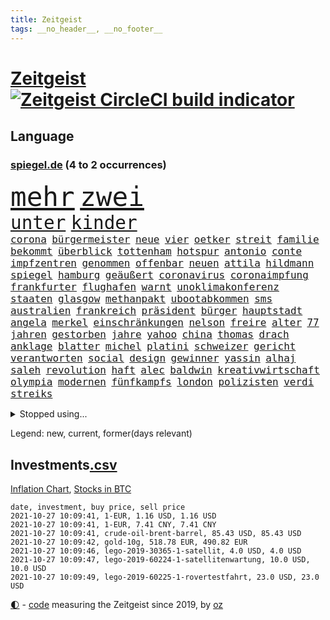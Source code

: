 ```yaml
---
title: Zeitgeist
tags: __no_header__, __no_footer__
---
```


# [Zeitgeist](https://oliz.io/zeitgeist/) [![Zeitgeist CircleCI build indicator](https://circleci.com/gh/ooz/zeitgeist.svg?style=shield)](https://circleci.com/gh/ooz/zeitgeist)

## Language

<h3><a href="https://www.spiegel.de" target="_blank">spiegel.de</a> (4 to 2 occurrences)</h3>
<p style="font-family:monospace">
<span style="font-size:32pt"><a href="news_links.html#mehr" class="current">mehr</a></span>
<span style="font-size:32pt"><a href="news_links.html#zwei" class="current">zwei</a></span>
<br>
<span style="font-size:22pt"><a href="news_links.html#unter" class="current">unter</a></span>
<span style="font-size:22pt"><a href="news_links.html#kinder" class="current">kinder</a></span>
<br>
<span style="font-size:12pt"><a href="news_links.html#corona" class="current">corona</a></span>
<span style="font-size:12pt"><a href="news_links.html#bürgermeister" class="current">bürgermeister</a></span>
<span style="font-size:12pt"><a href="news_links.html#neue" class="current">neue</a></span>
<span style="font-size:12pt"><a href="news_links.html#vier" class="current">vier</a></span>
<span style="font-size:12pt"><a href="news_links.html#oetker" class="new">oetker</a></span>
<span style="font-size:12pt"><a href="news_links.html#streit" class="current">streit</a></span>
<span style="font-size:12pt"><a href="news_links.html#familie" class="current">familie</a></span>
<span style="font-size:12pt"><a href="news_links.html#bekommt" class="current">bekommt</a></span>
<span style="font-size:12pt"><a href="news_links.html#überblick" class="current">überblick</a></span>
<span style="font-size:12pt"><a href="news_links.html#tottenham" class="new">tottenham</a></span>
<span style="font-size:12pt"><a href="news_links.html#hotspur" class="new">hotspur</a></span>
<span style="font-size:12pt"><a href="news_links.html#antonio" class="current">antonio</a></span>
<span style="font-size:12pt"><a href="news_links.html#conte" class="current">conte</a></span>
<span style="font-size:12pt"><a href="news_links.html#impfzentren" class="current">impfzentren</a></span>
<span style="font-size:12pt"><a href="news_links.html#genommen" class="current">genommen</a></span>
<span style="font-size:12pt"><a href="news_links.html#offenbar" class="current">offenbar</a></span>
<span style="font-size:12pt"><a href="news_links.html#neuen" class="current">neuen</a></span>
<span style="font-size:12pt"><a href="news_links.html#attila" class="current">attila</a></span>
<span style="font-size:12pt"><a href="news_links.html#hildmann" class="current">hildmann</a></span>
<span style="font-size:12pt"><a href="news_links.html#spiegel" class="current">spiegel</a></span>
<span style="font-size:12pt"><a href="news_links.html#hamburg" class="current">hamburg</a></span>
<span style="font-size:12pt"><a href="news_links.html#geäußert" class="current">geäußert</a></span>
<span style="font-size:12pt"><a href="news_links.html#coronavirus" class="current">coronavirus</a></span>
<span style="font-size:12pt"><a href="news_links.html#coronaimpfung" class="current">coronaimpfung</a></span>
<span style="font-size:12pt"><a href="news_links.html#frankfurter" class="current">frankfurter</a></span>
<span style="font-size:12pt"><a href="news_links.html#flughafen" class="current">flughafen</a></span>
<span style="font-size:12pt"><a href="news_links.html#warnt" class="current">warnt</a></span>
<span style="font-size:12pt"><a href="news_links.html#unoklimakonferenz" class="current">unoklimakonferenz</a></span>
<span style="font-size:12pt"><a href="news_links.html#staaten" class="current">staaten</a></span>
<span style="font-size:12pt"><a href="news_links.html#glasgow" class="current">glasgow</a></span>
<span style="font-size:12pt"><a href="news_links.html#methanpakt" class="current">methanpakt</a></span>
<span style="font-size:12pt"><a href="news_links.html#ubootabkommen" class="current">ubootabkommen</a></span>
<span style="font-size:12pt"><a href="news_links.html#sms" class="current">sms</a></span>
<span style="font-size:12pt"><a href="news_links.html#australien" class="current">australien</a></span>
<span style="font-size:12pt"><a href="news_links.html#frankreich" class="current">frankreich</a></span>
<span style="font-size:12pt"><a href="news_links.html#präsident" class="current">präsident</a></span>
<span style="font-size:12pt"><a href="news_links.html#bürger" class="current">bürger</a></span>
<span style="font-size:12pt"><a href="news_links.html#hauptstadt" class="current">hauptstadt</a></span>
<span style="font-size:12pt"><a href="news_links.html#angela" class="current">angela</a></span>
<span style="font-size:12pt"><a href="news_links.html#merkel" class="current">merkel</a></span>
<span style="font-size:12pt"><a href="news_links.html#einschränkungen" class="current">einschränkungen</a></span>
<span style="font-size:12pt"><a href="news_links.html#nelson" class="new">nelson</a></span>
<span style="font-size:12pt"><a href="news_links.html#freire" class="new">freire</a></span>
<span style="font-size:12pt"><a href="news_links.html#alter" class="current">alter</a></span>
<span style="font-size:12pt"><a href="news_links.html#77" class="new">77</a></span>
<span style="font-size:12pt"><a href="news_links.html#jahren" class="current">jahren</a></span>
<span style="font-size:12pt"><a href="news_links.html#gestorben" class="current">gestorben</a></span>
<span style="font-size:12pt"><a href="news_links.html#jahre" class="current">jahre</a></span>
<span style="font-size:12pt"><a href="news_links.html#yahoo" class="current">yahoo</a></span>
<span style="font-size:12pt"><a href="news_links.html#china" class="current">china</a></span>
<span style="font-size:12pt"><a href="news_links.html#thomas" class="current">thomas</a></span>
<span style="font-size:12pt"><a href="news_links.html#drach" class="current">drach</a></span>
<span style="font-size:12pt"><a href="news_links.html#anklage" class="current">anklage</a></span>
<span style="font-size:12pt"><a href="news_links.html#blatter" class="new">blatter</a></span>
<span style="font-size:12pt"><a href="news_links.html#michel" class="new">michel</a></span>
<span style="font-size:12pt"><a href="news_links.html#platini" class="new">platini</a></span>
<span style="font-size:12pt"><a href="news_links.html#schweizer" class="current">schweizer</a></span>
<span style="font-size:12pt"><a href="news_links.html#gericht" class="current">gericht</a></span>
<span style="font-size:12pt"><a href="news_links.html#verantworten" class="current">verantworten</a></span>
<span style="font-size:12pt"><a href="news_links.html#social" class="current">social</a></span>
<span style="font-size:12pt"><a href="news_links.html#design" class="current">design</a></span>
<span style="font-size:12pt"><a href="news_links.html#gewinner" class="current">gewinner</a></span>
<span style="font-size:12pt"><a href="news_links.html#yassin" class="current">yassin</a></span>
<span style="font-size:12pt"><a href="news_links.html#alhaj" class="new">alhaj</a></span>
<span style="font-size:12pt"><a href="news_links.html#saleh" class="current">saleh</a></span>
<span style="font-size:12pt"><a href="news_links.html#revolution" class="current">revolution</a></span>
<span style="font-size:12pt"><a href="news_links.html#haft" class="current">haft</a></span>
<span style="font-size:12pt"><a href="news_links.html#alec" class="current">alec</a></span>
<span style="font-size:12pt"><a href="news_links.html#baldwin" class="current">baldwin</a></span>
<span style="font-size:12pt"><a href="news_links.html#kreativwirtschaft" class="new">kreativwirtschaft</a></span>
<span style="font-size:12pt"><a href="news_links.html#olympia" class="current">olympia</a></span>
<span style="font-size:12pt"><a href="news_links.html#modernen" class="current">modernen</a></span>
<span style="font-size:12pt"><a href="news_links.html#fünfkampfs" class="new">fünfkampfs</a></span>
<span style="font-size:12pt"><a href="news_links.html#london" class="current">london</a></span>
<span style="font-size:12pt"><a href="news_links.html#polizisten" class="current">polizisten</a></span>
<span style="font-size:12pt"><a href="news_links.html#verdi" class="current">verdi</a></span>
<span style="font-size:12pt"><a href="news_links.html#streiks" class="current">streiks</a></span>
</p>
<details>
<summary>Stopped using...</summary>
<p class="former" style="font-size:12pt">
also(377) brettspiele(377) lisa(377) bieten(376) diskussion(376) netzwerken(376) reformen(376) aufgefordert(375) chinesischer(375) hersteller(375) usaußenminister(375) figur(374) frühen(374) helfer(374) luft(374) muster(374) nominierung(374) schwieriger(374) tiktok(374) begleitet(373) covid(373) einzelhandel(373) humor(373) juventus(373) klagt(373) privaten(373) vergewaltigt(373) wahlbetrug(373) weitergeht(373) werben(373) 7(372) angebot(372) bekanntesten(372) dauerhaft(372) elektroauto(372) finanzminister(372) kurzarbeit(372) sprache(372) unterschiede(372) versteigert(372) versäumnisse(372) wand(372) wenden(372) andré(371) flieht(371) gutachten(371) melanie(371) oppositionellen(371) sarscov2(371) sofort(371) steuert(371) toni(371) zurückkehren(371) 39(370) 79(370) betriebe(370) gast(370) gerufen(370) historiker(370) infektion(370) italiens(370) jedem(370) paare(370) reul(370) terroristen(370) verkehrsminister(370) verlegt(370) zusätzlich(370) zwang(370) öffnen(370) übergeben(370) 2000(369) abstimmen(369) auskommen(369) bayerischen(369) befindet(369) kochinstituts(369) lady(369) leichter(369) rand(369) umso(369) williams(369) ausgenutzt(368) begrenzen(368) drama(368) emma(368) gearbeitet(368) passen(368) polizeieinsatz(368) portugal(368) runde(368) schweiz(368) weltweite(368) australische(367) bemühungen(367) bremst(367) desaster(367) egal(367) fließt(367) geplante(367) meghan(367) neueste(367) reichte(367) spekuliert(367) szenen(367) first(366) geistliche(366) litauen(366) michelle(366) shutdown(366) smith(366) tagelang(366) verwendet(366) yorker(366) 25(365) 43(365) anbieten(365) außenpolitik(365) bischofskonferenz(365) einführen(365) einziehen(365) gastgeber(365) historisch(365) konservativen(365) kulissen(365) langsam(365) massiven(365) rtl(365) 16jährige(364) angemessen(364) angenommen(364) anzeigen(364) bittere(364) fielen(364) herrschen(364) kardinal(364) linkspartei(364) rainer(364) sensation(364) werkzeug(364) yorks(364) abzug(363) gesunde(363) homeoffice(363) homosexuelle(363) natur(363) ungewiss(363) covid19patienten(362) deutlicher(362) endspiel(362) gesundheitlichen(362) red(362) regiert(362) taktik(362) trennen(362) unternehmens(362) zivilisten(362) ausbau(361) neustart(361) park(361) politologe(361) sowohl(361) wuhan(361) englischen(360) forderung(360) negative(360) petra(360) veranstaltungen(360) verzögern(360) weder(360) bedeutung(359) beschäftigen(359) kilometern(359) siegen(359) tim(359) unruhe(359) wehrte(359) besuchen(358) dänischen(358) eilish(358) nahezu(358) politikerinnen(358) rollen(358) starker(358) trainiert(358) umsatz(358) zigaretten(358) platzen(357) rivale(357) schwierige(357) gefühlt(356) schnellen(356) tauchen(356) unterliegt(356) genehmigung(355) nordkoreas(355) signalisiert(355) zulassen(355) argentinien(354) kehrte(354) sportlich(354) tunesien(354) aktie(353) dämpfer(353) verbände(353) zogen(353) autoindustrie(352) baustelle(352) gedanken(352) gekauft(352) kanzlerkandidaten(352) prognosen(352) verfassung(352) zuschauern(352) clemens(351) entspannung(351) fernsehen(351) aktivistin(350) eigentor(350) eindämmung(350) geprägt(350) pfund(350) raab(350) samstagmorgen(350) schwerverletzte(350) wirtz(350) überstanden(350) 49(349) gefangene(349) marsch(349) verschärfte(349) verstoßen(349) 54(348) anstiftung(348) detail(348) helge(348) klarer(348) kroos(348) brutaler(347) nah(347) springen(347) verwickelt(347) details(346) überfahren(346) generalbundesanwalt(345) geöffnet(345) kassierte(345) beschlagnahmt(344) dachten(344) em(344) matthew(344) ruanda(344) singapur(344) unzufrieden(344) familienberater(343) festival(343) frontex(343) moderatorin(343) verfügbar(343) brasilianische(342) hilfen(342) hängen(342) stimmten(342) stützt(342) 2012(341) klöckner(341) gleichauf(340) immens(340) präsidentenwahl(340) dreieinhalb(339) kasse(339) dringt(338) gesetzliche(338) bundesamts(337) hackerangriff(337) erstochen(336) erwarteten(336) coronaeinschränkungen(335) fusion(335) finanzielle(334) schützt(334) vizekanzler(333) türen(332) kongress(331) mourinho(331) doping(330) sprung(330) apples(328) spiegelredakteur(328) ernährung(327) gerieten(325) claus(324) zdf(324) massaker(323) stürmte(323) armen(322) erreger(322) schieben(322) vergehen(322) panne(321) ära(319) weitreichende(318) asylsuchende(317) verdoppelt(316) absurd(315) beworben(315) zoom(315) blinken(312) discounter(310) as(309) csupolitiker(309) koblenz(309) tina(309) ausgemacht(308) last(307) billiger(306) taxifahrer(305) berühmtesten(304) bösen(304) bären(303) herzinfarkt(303) schutzsuchende(302) lidl(301) behindert(298) sommerspiele(298) bizarre(297) zweieinhalb(296) tierheim(295) matt(294) monatelanger(293) chrupalla(292) spione(289) 62(288) marokko(288) nick(288) woelki(288) coronawochenüberblick(287) londons(286) bauarbeiten(285) kuba(285) betrag(283) kopfverletzungen(283) festgesetzt(281) enthält(279) mallorca(277) impft(275) absetzen(272) irgendwie(271) verstoß(271) arbeitsgericht(270) strafanzeige(270) enkel(265) beträgt(264) langjährige(264) eugrenzschutzagentur(262) häusern(262) server(261) englischer(258) regierungsbeteiligung(258) triumphierte(258) statistischen(256) klappen(254) ostdeutsche(254) verweisen(249) armstrong(248) trinken(247) 18jähriger(246) belästigung(245) 2035(244) desinformation(244) stürze(244) hunden(242) jubelt(241) ausgewiesen(239) gerichtssaal(239) reparatur(238) skandale(237) magische(234) wunden(232) hohenzollern(231) austausch(230) kleinstadt(229) längerem(229) islamist(225) rein(225) typ(224) condor(223) hochrechnungen(223) urteile(223) egoismus(222) übung(222) 2003(221) entführung(220) explosionen(219) bestsellerautor(218) kreuz(218) natotruppen(218) angefahren(215) diverser(213) dramatisches(212) wahlkreis(211) happy(210) todes(210) pekings(209) einstecken(207) kopenhagen(207) lokführergewerkschaft(207) doppelte(205) datum(204) hof(204) länderspielen(204) spitzenkandidaten(203) henning(202) marihuana(201) diplomatische(200) bastian(199) investor(195) long(195) reformieren(195) l(194) zögern(194) 15jähriger(192) ever(192) given(192) prozessauftakt(192) widow(191) gelitten(188) impfziel(188) mittelamerika(182) qualifying(182) indischen(178) zugunglück(177) 120000(176) maaßen(176) unionskandidat(176) gerungen(175) erschüttern(172) sat1(170) seniorenheim(170) unionskanzlerkandidat(170) linda(169) typisch(169) bildtv(168) vorgesetzten(168) erwachsen(166) echo(165) scarlett(165) bka(164) forschende(164) versprochenen(164) supermarktkette(163) eskalierte(162) wissenschaftlerinnen(162) wütenden(162) messerangriff(161) durchsuchung(158) vwmanager(157) ökopartei(157) tragschrauber(155) neudelhi(153) planten(151) querdenkerbewegung(151) jugendärzte(150) legislaturperiode(150) life(150) richteten(150) lapid(148) co₂preis(147) genossen(147) künstlichen(145) nähern(145) ambitioniertere(144) chips(144) regionalwahlen(144) chinese(142) spezialisierte(142) talkshow(142) institutionen(141) rio(140) kugel(139) romane(139) 2008(138) videoplattform(137) abstürze(136) nationalsozialisten(136) riegel(136) europameisterschaft(135) gezählt(135) antisemitischer(134) bewährungsstrafen(133) gesichtet(133) wandern(133) amerikanern(132) floskeln(132) berchtesgaden(131) journalistenverband(131) neubauer(131) nrwlandtag(131) abgeschoben(130) ausstellen(130) draxler(130) eruption(130) lebend(130) reserve(130) vorgang(130) kontinents(129) impfskeptiker(128) unterstützern(127) sanken(126) tanken(125) terrorverdächtiger(125) trumpanhänger(125) erlebnis(124) warschauer(123) sotschi(121) 01(120) fassung(120) bevorzugt(119) fangquoten(119) islamistische(119) quatsch(119) bischöfe(118) galaxien(118) lebe(118) wahlkampfendspurt(118) zunehmender(118) befragung(117) todesurteil(117) us(117) 23jähriger(115) flüchtet(115) geschwister(115) hochrechnung(113) schlammschlacht(113) wussten(113) bulli(112) mangelnden(112) publikumsliebling(112) wahllokale(112) wahlsieger(112) berchtesgadener(111) drohenden(111) leichten(111) querdenkerszene(111) zahlungen(111) größtenteils(110) sensationell(110) spinnen(110) beteuert(109) virologin(109) fünfprozenthürde(108) chemnitz(106) dänen(106) ersteigern(106) externe(106) füllen(106) grundlegend(106) ohrfeige(106) sardinien(106) anhalter(105) potenzielle(105) hildesheim(103) ausgeht(102) bundesanwaltschaft(102) entführen(102) erlag(102) fabriken(102) great(102) tornado(102) zeugnis(101) anfrage(100) astronomen(100) augenzeuge(100) spitzenkandidat(100) abschaffung(99) rentenalter(99) ruiniert(99) seenot(99) spdfraktion(99) zuschauerinnen(99) freigesprochen(98) kurzzeitig(98) schwangeren(98) spiegelpodcast(98) überlegt(98) elektronische(97) verwenden(97) 160(96) absolviert(96) drohnen(96) thailands(96) verschont(96) enttäuschten(95) frustriert(95) mögen(95) partnerschaft(95) rechtens(95) wahlkämpfer(95) britney(94) spears(94) spezies(94) week(94) westens(94) nachtzug(93) 2007(92) anteile(91) fashion(91) kürzen(91) treppenhaus(91) wahlkampfthema(91) brinkmann(90) entging(90) gleichgeschlechtliche(90) impfverweigerern(90) jada(90) overtourism(90) pinkett(90) rt(90) traute(90) wohlleben(90) afrikanischer(89) böschung(89) elfjähriger(89) erdmännchen(89) grüßt(89) laurent(89) parteimitglieder(89) schwächelt(89) simons(89) technisches(89) verunsichert(89) auszeit(88) fortführen(88) sperrung(88) spätfolgen(88) wirbelstürme(88) euratspräsidentschaft(87) handgranaten(87) karlsruher(87) natomanöver(87) passend(87) überwältigender(87) 145(86) darm(86) greipel(86) hommage(86) nils(86) umweltaktivistin(86) adresse(85) angreifen(85) bedient(85) düsterer(85) eingefahren(85) krankgeschrieben(85) lando(85) norris(85) ortskräften(85) vierbeiner(85) gehwegen(84) türken(84) überdosis(84) übersee(84) cdurechtsaußen(83) klassenzimmer(83) spannt(83) unberührte(83) vorliegen(83) antónio(82) beirat(82) geklettert(82) zweijähriger(82) aert(81) baustoffe(81) computersysteme(81) dinner(81) gegründet(81) jubelte(81) montana(81) nora(81) observatorium(81) stolpersteine(81) traumland(81) wout(81) aufgeschlossen(80) häuschen(80) jackie(80) kanadier(80) machthabern(80) raducanu(80) starspieler(80) teamviewer(80) eingeklemmt(79) entgleist(79) förderprogramm(79) häufigsten(79) konzentriert(79) kyrgios(79) meisterschaften(79) nbastar(79) pädagogen(79) verweis(79) übergab(79) statistischem(78) bahrain(77) einzuführen(77) erfolgreichste(77) geh(77) inszenieren(77) voelchert(77) berufe(76) bundeswahlleiter(76) hauptbahnhof(76) alleingang(75) aufruhr(75) energiequellen(75) kontrollverlust(75) landschaft(75) restriktionen(75) airports(74) brandgefahr(74) derartige(74) halbleitern(74) militärpräsenz(74) redete(74) 45jähriger(73) flüchtigen(73) totes(73) verholfen(73) astronomie(72) fündig(72) gelohnt(72) gesundheitsgefahr(72) gewütet(72) parallele(72) regenfällen(72) thermofenster(72) bezirke(71) katastrophengebiet(71) schlamm(71) verzögerung(71) 1936(70) heulen(70) hängepartie(70) islamische(70) koalitionen(70) missbrauchten(70) verfilmen(70) gasstreit(69) schießerei(69) sechsmal(69) staatsschulden(69) ulf(69) 20000(68) erzeugen(68) hochwassergebiet(68) nachtzüge(68) 210(67) ausgangspunkt(67) gerichts(67) highlights(67) liegende(67) reproduziert(67) sandsturm(67) camp(66) geheimdiensts(66) klimafreundliche(66) topmanager(66) 1976(65) bahnstrecke(65) bauprojekte(65) cduchefs(65) katie(65) olympiastadion(65) prioritäten(65) versicherungskonzern(65) wachsender(65) abgeschafft(64) bsi(64) bundesbehörde(64) komitee(64) kraftstoff(64) luftqualität(64) ohlen(64) reisebus(64) rtlreporterin(64) schwarz(64) selenskyj(64) susanna(64) wdrsendung(64) wolodymyr(64) anteilseigner(63) beschmiert(63) dokument(63) genauere(63) grundschule(63) operativen(63) schaufel(63) tiergarten(63) traurig(63) triumphiert(63) unterlegenen(63) amal(62) dokumentation(62) entthront(62) saied(62) strafmaß(62) südlich(62) tv+(62) usschwimmer(62) vorfahrt(62) angestiegen(61) carlson(61) crews(61) meterhohe(61) schrauben(61) unerbittlich(61) versammeln(61) vorrang(61) wahlzettel(61) dämpfen(60) schusswechseln(60) milliardenverluste(59) mitchell(59) staatskonzern(59) zeichnen(59) impfdurchbrüche(58) namensgeber(58) puppe(58) russischem(58) domenico(57) hannes(57) mcilroy(57) plagiat(57) rory(57) berkshire(56) lokale(56) unerwünscht(56) boxer(55) geldscheinen(55) großmacht(55) heilungschancen(55) klimawahlkampf(55) one(55) finanzämter(54) funktionierte(54) geschätzt(54) gewerkschaftschef(54) golfturnier(54) kämpferisch(54) stromausfälle(54) usteam(54) haushaltshilfe(53) weges(53) erstattung(52) friesland(52) krankenschwester(52) kunststoff(52) lina(52) studierte(52) algorithmus(51) autokraten(51) bewaffnet(51) krankenkassenbeiträge(51) vorhanden(51) wendepunkt(51) analysen(50) anhand(50) faszinierende(50) gotteslästerung(50) plakate(50) saisonstart(50) scholz'(50) schönreden(50) öpnvabo(50) börsenkurs(49) favoritenrolle(49) sortiment(49) steigert(49) beansprucht(48) everton(48) positives(48) stemmen(48) theo(48) verstecken(48) benziner(47) geweckt(47) qualcomm(47) stasi(47) eurowings(46) frenetisch(46) geiseldiplomatie(46) patriotismus(46) stephan(46) auffallend(45) grundlegenden(45) möwe(45) spekulieren(45) teuerste(45) herat(44) kampfbereitschaft(44) lud(44) usbekistan(44) überlegungen(44) einnahme(43) erfinden(43) kontrahenten(43) raphaël(43) vorgeschmack(43) coronaprämie(42) kpdverbot(42) lehrstunde(42) steuerschulden(42) newsupdate(41) büchern(40) produktionsausfälle(40) uskonzern(40) ölkonzerne(40) attraktiv(39) drangen(39) flüchtlingsdrama(39) halbschwester(39) missbrauchen(39) nutzerinnen(39) pastor(39) begegnung(38) dunkel(38) haushalt(38) oberpfalz(38) reisten(38) schüchtert(38) taxi(38) weltpremiere(38) zeitungsbericht(38) carles(37) landsleuten(37) musikern(37) verbündeten(37) überfahrt(37) befürchtungen(36) cabrio(36) kanzlerambitionen(36) mitmachen(36) school(36) wahlabend(36) demonstrativ(35) geschadet(35) jinpings(35) korrekte(35) moderieren(35) autobiografie(34) gehälter(34) hochzeitstag(34) körpers(34) mike(34) 115(33) 22jährige(33) abtreibungen(33) lawrow(33) polnischbelarussischen(33) tanzt(33) ungenehmigt(33) verteidigte(33) aufrufe(32) größeres(32) naturschauspiel(32) 70000(31) 97(31) betroffener(31) nachbarländer(31) verbleibenden(31) abtreibungsrecht(30) freigeben(30) führerscheine(30) techbranche(30) unabhängiger(30) verbreitete(30) deutschlandtakt(29) dringen(29) drogenkriminalität(29) fettnäpfchen(29) günstiger(29) orientieren(29) präferenz(29) stammende(29) ansprüchen(28) chaotisch(28) meldeten(28) rekordhöhe(28) stufe(28) ausgestanden(27) größerer(27) internetkonzern(27) tierischen(27) ergaben(26) nuklearwaffen(26) ronaldos(26) ryder(26) schützlinge(26) triell(26) zusagen(26) entstanden(25) missouri(25) unterrichtet(25) berichts(24) fehlender(24) üppig(24) 23jährigen(23) draghi(23) evg(23) graz(23) hau(23) holmes(23) mexikanische(23) milley(23) schulbildung(23) spannender(23) startupmilliardärin(23) usgeneralstabschef(23) arten(22) beispiellosen(22) enteignungen(22) immobilienkonzerne(22) laufend(22) statistische(22) volkswirte(22) 06(21) 63(21) andauern(21) betriebsräte(21) hervorgeht(21) rotgrünrot(21) untreuevorwurf(21) varex(21) varexaffäre(21) ausgeschaltet(20) entscheidungshilfe(20) gemobbt(20) monster(20) osterloh(20) posse(20) schäfer(20) spiegelredakteurin(20) 28jährigen(19) abgehalten(19) elektrisch(19) foundation(19) hinbekommen(19) instagramvideo(19) massenmord(19) paralleluniversum(19) uralte(19) gordon(18) handlungen(18) menschliche(18) ngo(18) verwechseln(18) wire(18) 38jährigen(17) beängstigend(17) hitzlsperger(17) papageien(17) pastors(17) tauften(17) bair(16) csumann(16) genesung(16) landtagswahl(16) wahlkampfes(16) würgegriff(16) zusatzkosten(16) 1991(15) anton(15) brüskiert(15) cyberangriffe(15) direktmandat(15) dumme(15) geliebten(15) googles(15) südthüringen(15) 15000(14) besserer(14) bush(14) denkbar(14) durchgreifen(14) elhassan(14) hakenkreuz(14) kommunalwahl(14) konservativ(14) nemi(14) pendeln(14) quarks(14) sonntagabend(14) tessiner(14) tvsender(14) vizemeister(14) abtreibung(13) antwortet(13) epic(13) gepäck(13) grenzübergänge(13) klimarettung(13) miniserie(13) mr(13) schweinefleisch(13) vorige(13) costa(12) exvizepräsident(12) militärmanöver(12) stimmabgabe(12) aufgebracht(11) betonen(11) frauenministerium(11) hunt(11) schallende(11) schlachten(11) staatssekretär(11)
</p>
</details>
<p>Legend: <span class="new">new</span>, <span class="current">current</span>, <span class="former">former(days relevant)</span></p>

## Investments[.csv](investments.csv)

[Inflation Chart](https://inflationchart.com),
[Stocks in BTC](https://stonksinbtc.xyz/)

```
date, investment, buy price, sell price
2021-10-27 10:09:41, 1-EUR, 1.16 USD, 1.16 USD
2021-10-27 10:09:41, 1-EUR, 7.41 CNY, 7.41 CNY
2021-10-27 10:09:41, crude-oil-brent-barrel, 85.43 USD, 85.43 USD
2021-10-27 10:09:42, gold-10g, 518.78 EUR, 490.82 EUR
2021-10-27 10:09:46, lego-2019-30365-1-satellit, 4.0 USD, 4.0 USD
2021-10-27 10:09:47, lego-2019-60224-1-satellitenwartung, 10.0 USD, 10.0 USD
2021-10-27 10:09:49, lego-2019-60225-1-rovertestfahrt, 23.0 USD, 23.0 USD
```

<footer>
<a href="javascript:toggleTheme()" class="nav">🌓</a>
- <a href="https://github.com/ooz/zeitgeist">code</a> measuring the Zeitgeist since 2019, by <a href="https://oliz.io">oz</a>
</footer>
